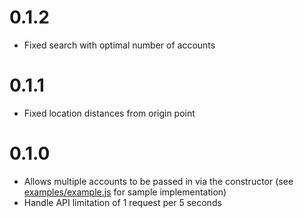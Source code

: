 # 0.1.2

* Fixed search with optimal number of accounts

# 0.1.1

* Fixed location distances from origin point

# 0.1.0

* Allows multiple accounts to be passed in via the constructor (see [examples/example.js](example.js) for sample implementation)
* Handle API limitation of 1 request per 5 seconds